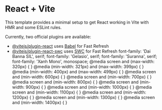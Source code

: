 # React + Vite

This template provides a minimal setup to get React working in Vite with HMR and some ESLint rules.

Currently, two official plugins are available:

- [@vitejs/plugin-react](https://github.com/vitejs/vite-plugin-react/blob/main/packages/plugin-react/README.md) uses [Babel](https://babeljs.io/) for Fast Refresh
- [@vitejs/plugin-react-swc](https://github.com/vitejs/vite-plugin-react-swc) uses [SWC](https://swc.rs/) for Fast Refresh
  font-family: 'Dai Banna SIL', serif;
  font-family: 'Gelasio', serif;
  font-family: 'Suranna', serif;
  font-family: 'Xanh Mono', monospace;
  @media screen and (max-width: 320px) {
  }
  @media (min-width: 321px) and (max-width: 399px) {
  }
  @media (min-width: 400px) and (max-width: 499px) {
  }
  @media screen and (min-width: 600px) {
  }
  @media screen and (min-width: 700px) {
  }
  @media screen and (min-width: 800px) {
  }
  @media screen and (min-width: 900px) {
  }
  @media screen and (min-width: 1000px) {
  }
  @media screen and (min-width: 1100px) {
  }
  @media screen and (min-width: 1200px) {
  }
  @media screen and (min-width: 1300px) {
  }
  @media screen and (min-width: 1400px) {
  }
